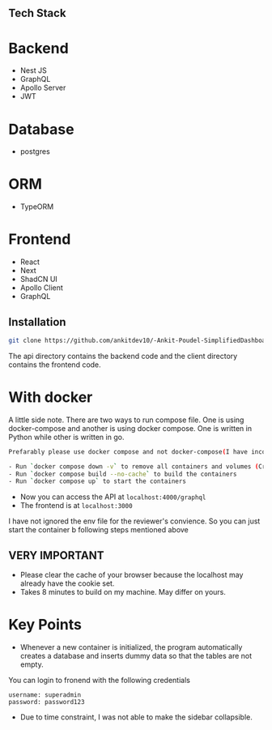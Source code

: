 ## Tech Stack

# Backend

- Nest JS
- GraphQL
- Apollo Server
- JWT

# Database

- postgres

# ORM

- TypeORM

# Frontend

- React
- Next
- ShadCN UI
- Apollo Client
- GraphQL

## Installation

```bash
git clone https://github.com/ankitdev10/-Ankit-Poudel-SimplifiedDashboard-Task.git or git@github.com:ankitdev10/-Ankit-Poudel-SimplifiedDashboard-Task.git
```

The api directory contains the backend code and the client directory contains the frontend code.

# With docker

A little side note. There are two ways to run compose file. One is using docker-compose and another is using docker compose. One is written in Python while other is written in go.

```bash
Prefarably please use docker compose and not docker-compose(I have incosistent issue with docker-compose. You may not face the issue)

- Run `docker compose down -v` to remove all containers and volumes (Crucial becaue there might be postgres instance with same creds already in docker container)
- Run `docker compose build --no-cache` to build the containers
- Run `docker compose up` to start the containers
```

- Now you can access the API at `localhost:4000/graphql`
- The frontend is at `localhost:3000`

I have not ignored the env file for the reviewer's convience. So you can just start the container b following steps mentioned above

## VERY IMPORTANT

- Please clear the cache of your browser because the localhost may already have the cookie set.
- Takes 8 minutes to build on my machine. May differ on yours.

# Key Points

- Whenever a new container is initialized, the program automatically creates a database and inserts dummy data so that the tables are not empty.

You can login to fronend with the following credentials

```
username: superadmin
password: password123
```

- Due to time constraint, I was not able to make the sidebar collapsible.
